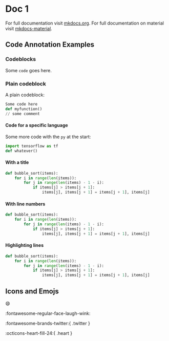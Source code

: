 # Doc 1

For full documentation visit [mkdocs.org](https://www.mkdocs.org).
For full documentation on material visit [mkdocs-material](https://squidfunk.github.io/mkdocs-material/getting-started).

## Code Annotation Examples

### Codeblocks

Some `code` goes here.

### Plain codeblock

A plain codeblock:

```python
Some code here
def myfunction()
// some comment
```

#### Code for a specific language

Some more code with the `py` at the start:

```py
import tensorflow as tf
def whatever()
```

#### With a title

```py title="bubble_sort.py"
def bubble_sort(items):
    for i in range(len(items)):
        for j in range(len(items) - 1 - i):
            if items[j] > items[j + 1]:
                items[j], items[j + 1] = items[j + 1], items[j]
```

#### With line numbers

```py linenums="1"
def bubble_sort(items):
    for i in range(len(items)):
        for j in range(len(items) - 1 - i):
            if items[j] > items[j + 1]:
                items[j], items[j + 1] = items[j + 1], items[j]
```

#### Highlighting lines

```py hl_lines="2 3"
def bubble_sort(items):
    for i in range(len(items)):
        for j in range(len(items) - 1 - i):
            if items[j] > items[j + 1]:
                items[j], items[j + 1] = items[j + 1], items[j]
```

## Icons and Emojs

:smile:

:fontawesome-regular-face-laugh-wink:

:fontawesome-brands-twitter:{ .twitter }

:octicons-heart-fill-24:{ .heart }
